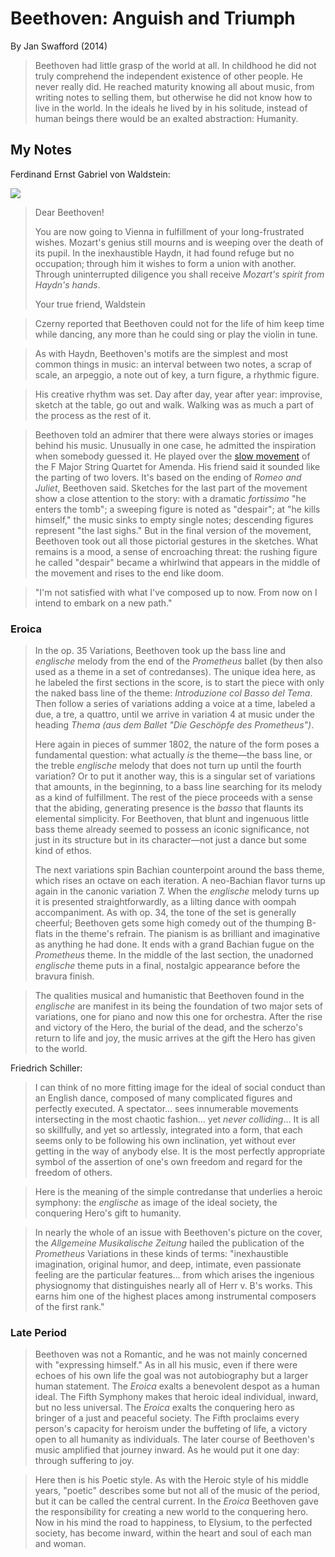 # Beethoven: Anguish and Triumph

By Jan Swafford (2014)

> Beethoven had little grasp of the world at all. In childhood he did not truly comprehend the independent existence of other people. He never really did. He reached maturity knowing all about music, from writing notes to selling them, but otherwise he did not know how to live in the world. In the ideals he lived by in his solitude, instead of human beings there would be an exalted abstraction: Humanity.

## My Notes

Ferdinand Ernst Gabriel von Waldstein:

![](http://www.raptusassociation.org/waldstein.jpg)

> Dear Beethoven!
> 
> You are now going to Vienna in fulfillment of your long-frustrated wishes. Mozart's genius still mourns and is weeping over the death of its pupil. In the inexhaustible Haydn, it had found refuge but no occupation; through him it wishes to form a union with another. Through uninterrupted diligence you shall receive *Mozart's spirit from Haydn's hands*.
> 
> Your true friend,
> Waldstein

> Czerny reported that Beethoven could not for the life of him keep time while dancing, any more than he could sing or play the violin in tune.

> As with Haydn, Beethoven's motifs are the simplest and most common things in music: an interval between two notes, a scrap of scale, an arpeggio, a note out of key, a turn figure, a rhythmic figure.

> His creative rhythm was set. Day after day, year after year: improvise, sketch at the table, go out and walk. Walking was as much a part of the process as the rest of it.

> Beethoven told an admirer that there were always stories or images behind his music. Unusually in one case, he admitted the inspiration when somebody guessed it. He played over the [slow movement](https://www.youtube.com/watch?v=qZ_e_WkjQuM) of the F Major String Quartet for Amenda. His friend said it sounded like the parting of two lovers. It's based on the ending of *Romeo and Juliet*, Beethoven said. Sketches for the last part of the movement show a close attention to the story: with a dramatic *fortissimo* "he enters the tomb"; a sweeping figure is noted as "despair"; at "he kills himself," the music sinks to empty single notes; descending figures represent "the last sighs." But in the final version of the movement, Beethoven took out all those pictorial gestures in the sketches. What remains is a mood, a sense of encroaching threat: the rushing figure he called "despair" became a whirlwind that appears in the middle of the movement and rises to the end like doom.

> "I'm not satisfied with what I've composed up to now. From now on I intend to embark on a new path."

### Eroica

> In the op. 35 Variations, Beethoven took up the bass line and *englische* melody from the end of the *Prometheus* ballet (by then also used as a theme in a set of contredanses). The unique idea here, as he labeled the first sections in the score, is to start the piece with only the naked bass line of the theme: *Introduzione col Basso del Tema*. Then follow a series of variations adding a voice at a time, labeled a due, a tre, a quattro, until we arrive in variation 4 at music under the heading *Thema (aus dem Ballet "Die Geschöpfe des Prometheus")*.
> 
> Here again in pieces of summer 1802, the nature of the form poses a fundamental question: what actually *is* the theme—the bass line, or the treble *englische* melody that does not turn up until the fourth variation? Or to put it another way, this is a singular set of variations that amounts, in the beginning, to a bass line searching for its melody as a kind of fulfillment. The rest of the piece proceeds with a sense that the abiding, generating presence is the *basso* that flaunts its elemental simplicity. For Beethoven, that blunt and ingenuous little bass theme already seemed to possess an iconic significance, not just in its structure but in its character—not just a dance but some kind of ethos.
> 
> The next variations spin Bachian counterpoint around the bass theme, which rises an octave on each iteration. A neo-Bachian flavor turns up again in the canonic variation 7. When the *englische* melody turns up it is presented straightforwardly, as a lilting dance with oompah accompaniment. As with op. 34, the tone of the set is generally cheerful; Beethoven gets some high comedy out of the thumping B-flats in the theme's refrain. The pianism is as brilliant and imaginative as anything he had done. It ends with a grand Bachian fugue on the *Prometheus* theme. In the middle of the last section, the unadorned *englische* theme puts in a final, nostalgic appearance before the bravura finish.

> The qualities musical and humanistic that Beethoven found in the *englische* are manifest in its being the foundation of two major sets of variations, one for piano and now this one for orchestra. After the rise and victory of the Hero, the burial of the dead, and the scherzo's return to life and joy, the music arrives at the gift the Hero has given to the world.

Friedrich Schiller:

> I can think of no more fitting image for the ideal of social conduct than an English dance, composed of many complicated figures and perfectly executed. A spectator… sees innumerable movements intersecting in the most chaotic fashion… yet *never colliding*… It is all so skillfully, and yet so artlessly, integrated into a form, that each seems only to be following his own inclination, yet without ever getting in the way of anybody else. It is the most perfectly appropriate symbol of the assertion of one's own freedom and regard for the freedom of others.

> Here is the meaning of the simple contredanse that underlies a heroic symphony: the *englische* as image of the ideal society, the conquering Hero's gift to humanity.

> In nearly the whole of an issue with Beethoven's picture on the cover, the *Allgemeine Musikalische Zeitung* hailed the publication of the *Prometheus* Variations in these kinds of terms: "inexhaustible imagination, original humor, and deep, intimate, even passionate feeling are the particular features… from which arises the ingenious physiognomy that distinguishes nearly all of Herr v. B's works. This earns him one of the highest places among instrumental composers of the first rank."

### Late Period

> Beethoven was not a Romantic, and he was not mainly concerned with "expressing himself." As in all his music, even if there were echoes of his own life the goal was not autobiography but a larger human statement. The *Eroica* exalts a benevolent despot as a human ideal. The Fifth Symphony makes that heroic ideal individual, inward, but no less universal. The *Eroica* exalts the conquering hero as bringer of a just and peaceful society. The Fifth proclaims every person's capacity for heroism under the buffeting of life, a victory open to all humanity as individuals. The later course of Beethoven's music amplified that journey inward. As he would put it one day: through suffering to joy.

> Here then is his Poetic style. As with the Heroic style of his middle years, "poetic" describes some but not all of the music of the period, but it can be called the central current. In the *Eroica* Beethoven gave the responsibility for creating a new world to the conquering hero. Now in his mind the road to happiness, to Elysium, to the perfected society, has become inward, within the heart and soul of each man and woman.
